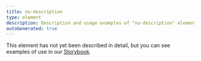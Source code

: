 ```yaml
---
title: nu-description
type: element
description: Description and usage examples of "nu-description" element.
autoGenerated: true
---
```


This element has not yet been described in detail, but you can see examples of use in our [Storybook](/storybook).